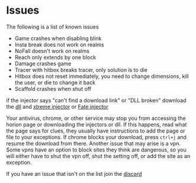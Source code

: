 # Issues

The following is a list of known issues

  - Game crashes when disabling blink
  - Insta break does not work on realms
  - NoFall doesn't work on realms
  - Reach only extends by one block
  - Damage crashes game
  - Tracer with hitbox breaks tracer, only solution is to die
  - Hitbox does not reset immediately, you need to change dimensions, kill the user, or die to change it back
  - Scaffold crashes when shut off

if the injector says "can't find a download link" or "DLL broken" download the [dll](https://horion.download/dll) and [xtreme injector](https://www.unknowncheats.me/forum/downloads.php?do=file&id=21570&act=down&actionhash=1639347436-42eecac7227064b0601d22c3ff1b1425a2056af7) or [Fate injector](https://github.com/fligger/FateInjector/releases/tag/1.0)

Your antivirus, chrome, or other service may stop you from accessing the horion page or downloading the injectors or dll. If this happens, read what the page says for clues, they usually have instructions to add the page or file to your exceptions. If chrome blocks your download, press `ctrl+j` and resume the download from there. Another issue that may arise is a vpn. Some vpns have an option to block sites they think are dangerous, so you will either have to shut the vpn off, shut the setting off, or add the site as an exception.

If you have an issue that isn't on the list join the [discord](https://discord.gg/horion)
